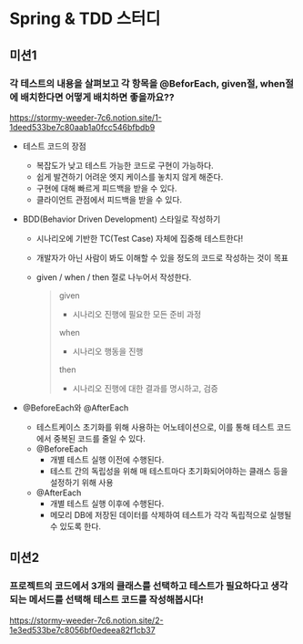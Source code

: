 # Spring & TDD 스터디

## 미션1

### 각 테스트의 내용을 살펴보고 각 항목을 @BeforEach, given절, when절에 배치한다면 어떻게 배치하면 좋을까요??

https://stormy-weeder-7c6.notion.site/1-1deed533be7c80aab1a0fcc546bfbdb9


- 테스트 코드의 장점
  - 복잡도가 낮고 테스트 가능한 코드로 구현이 가능하다.
  - 쉽게 발견하기 어려운 엣지 케이스를 놓치지 않게 해준다.
  - 구현에 대해 빠르게 피드백을 받을 수 있다.
  - 클라이언트 관점에서 피드백을 받을 수 있다.


- BDD(Behavior Driven Development) 스타일로 작성하기
  - 시나리오에 기반한 TC(Test Case) 자체에 집중해 테스트한다!
  - 개발자가 아닌 사람이 봐도 이해할 수 있을 정도의 코드로 작성하는 것이 목표
  - given / when / then 절로 나누어서 작성한다.
  
    > given
    > 
    > - 시나리오 진행에 필요한 모든 준비 과정
    > 
    > when
    > - 시나리오 행동을 진행
    > 
    > then
    > 
    > - 시나리오 진행에 대한 결과를 명시하고, 검증


- @BeforeEach와 @AfterEach
  - 테스트케이스 초기화를 위해 사용하는 어노테이션으로, 이를 통해 테스트 코드에서 중복된 코드를 줄일 수 있다.
  - @BeforeEach
    - 개별 테스트 실행 이전에 수행된다.
    - 테스트 간의 독립성을 위해 매 테스트마다 초기화되어야하는 클래스 등을 설정하기 위해 사용
  - @AfterEach
    - 개별 테스트 실행 이후에 수행된다.
    - 메모리 DB에 저장된 데이터를 삭제하여 테스트가 각각 독립적으로 실행될 수 있도록 한다.


## 미션2

### 프로젝트의 코드에서 3개의 클래스를 선택하고 테스트가 필요하다고 생각되는 메서드를 선택해 테스트 코드를 작성해봅시다! 

https://stormy-weeder-7c6.notion.site/2-1e3ed533be7c8056bf0edeea82f1cb37
